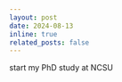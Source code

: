 ```yaml
---
layout: post
date: 2024-08-13 
inline: true
related_posts: false
---
```


start my PhD study at NCSU
